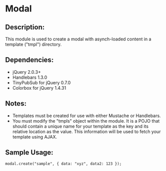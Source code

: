 # Modal

## Description:
This module is used to create a modal with asynch-loaded content in a template ("tmpl") directory.

## Dependencies:
* jQuery 2.0.3+
* Handlebars 1.3.0
* TinyPubSub for jQuery 0.7.0
* Colorbox for jQuery 1.4.31

## Notes:
* Templates must be created for use with either Mustache or Handlebars.
* You must modify the "tmpls" object within the module. It is a POJO that should contain a unique name for your template as the key and its relative location as the value. This information will be used to fetch your template using AJAX.

## Sample Usage:
```
modal.create("sample", { data: "xyz", data2: 123 });
```